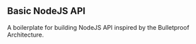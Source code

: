 ## Basic NodeJS API

A boilerplate for building NodeJS API inspired by the Bulletproof Architecture.

